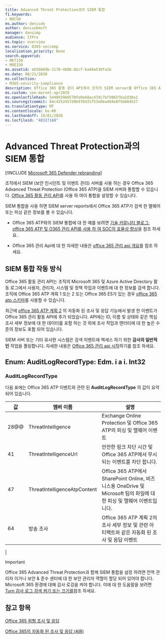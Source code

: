 ```yaml
---
title: Advanced Threat Protection과의 SIEM 통합
f1.keywords:
- NOCSH
ms.author: deniseb
author: denisebmsft
manager: dansimp
audience: ITPro
ms.topic: overview
ms.service: O365-seccomp
localization_priority: None
search.appverid:
- MET150
- MOE150
ms.assetid: eb56b69b-3170-4086-82cf-ba40a530fa1b
ms.date: 08/21/2020
ms.collection:
- M365-security-compliance
description: Office 365 활동 관리 API에서 조직의 SIEM server를 Office 365 Advanced Threat Protection 및 관련 위협 이벤트와 통합 합니다.
ms.custom: seo-marvel-apr2020
ms.openlocfilehash: 544093960570fe0e68ac47dc7bf9965fba2d30a1
ms.sourcegitcommit: 04c4252457d9b976d31f53e0ba404e8f5b80d527
ms.translationtype: MT
ms.contentlocale: ko-KR
ms.lasthandoff: 10/01/2020
ms.locfileid: "48327168"
---
```

# <a name="siem-integration-with-advanced-threat-protection"></a>Advanced Threat Protection과의 SIEM 통합

[!INCLUDE [Microsoft 365 Defender rebranding](../includes/microsoft-defender-for-office.md)]


조직에서 SIEM (보안 인시던트 및 이벤트 관리) 서버를 사용 하는 경우 Office 365 Advanced Threat Protection (Office 365 ATP)을 SIEM 서버와 통합할 수 있습니다. [Office 365 활동 관리 API](https://docs.microsoft.com/office/office-365-management-api/office-365-management-activity-api-reference)를 사용 하 여이 통합을 설정할 수 있습니다. 

SIEM 통합을 사용 하면 SIEM server reports에서 Office 365 ATP가 검색 한 맬웨어 또는 피싱 같은 정보를 볼 수 있습니다. 

- Office 365 ATP와의 SIEM 통합에 대 한 예를 보려면 [기술 커뮤니티 블로그: office 365 ATP 및 O365 관리 API를 사용 하 여 SOC의 효율성 향상](https://techcommunity.microsoft.com/t5/microsoft-security-and/improve-the-effectiveness-of-your-soc-with-office-365-atp-and/ba-p/1525185)을 참조 하세요.

- Office 365 관리 Api에 대 한 자세한 내용은 [office 365 관리 api 개요](https://docs.microsoft.com/office/office-365-management-api/office-365-management-apis-overview)를 참조 하세요.

## <a name="how-siem-integration-works"></a>SIEM 통합 작동 방식

Office 365 활동 관리 API는 조직의 Microsoft 365 및 Azure Active Directory 활동 로그에서 사용자, 관리자, 시스템 및 정책 작업과 이벤트에 대 한 정보를 검색 합니다. 조직에 Office 365 ATP 계획 1 또는 2 또는 Office 365 E5가 있는 경우 [office 365 atp 스키마](https://docs.microsoft.com/office/office-365-management-api/office-365-management-activity-api-schema#office-365-advanced-threat-protection-and-threat-investigation-and-response-schema)를 사용할 수 있습니다.  

최근에 [office 365 ATP 계획 2](office-365-atp.md#office-365-atp-plan-1-and-plan-2) 의 자동화 된 조사 및 응답 기능에서 발생 한 이벤트가 Office 365 관리 활동 API에 추가 되었습니다. API에는 ID, 이름 및 상태와 같은 핵심 조사 세부 정보에 대 한 데이터를 포함 하는 것 외에 조사 작업과 엔터티에 대 한 높은 수준의 정보도 포함 되어 있습니다.

SIEM 서버 또는 기타 유사한 시스템은 검색 이벤트에 액세스 하기 위한 **감사의 일반적인** 작업을 폴링합니다. 자세한 내용은 [Office 365 관리 api 시작](https://docs.microsoft.com/office/office-365-management-api/get-started-with-office-365-management-apis)하기를 참조 하세요. 

## <a name="enum-auditlogrecordtype---type-edmint32"></a>Enum: AuditLogRecordType: Edm. i a i. Int32

### <a name="auditlogrecordtype"></a>AuditLogRecordType

다음 표에는 Office 365 ATP 이벤트와 관련 된 **AuditLogRecordType** 의 값이 요약 되어 있습니다.

|값|멤버 이름|설명|
|---|---|---|
|28@@|ThreatIntelligence|Exchange Online Protection 및 Office 365 ATP의 피싱 및 맬웨어 이벤트|
|41|ThreatIntelligenceUrl|안전한 링크 차단 시간 및 Office 365 ATP에서 무시 되는 이벤트를 차단 합니다.|
|47|ThreatIntelligenceAtpContent|Office 365 ATP에서 SharePoint Online, 비즈니스용 OneDrive 및 Microsoft 팀의 파일에 대 한 피싱 및 맬웨어 이벤트입니다.|
|64|방송 조사|Office 365 ATP 계획 2의 조사 세부 정보 및 관련 아티팩트와 같은 자동화 된 조사 및 응답 이벤트|
|

> [!IMPORTANT]
> Office 365 Advanced Threat Protection과 함께 SIEM 통합을 설정 하려면 전역 관리자 이거나 보안 & 준수 센터에 대 한 보안 관리자 역할이 할당 되어 있어야 합니다.<br/>Microsoft 365 환경에 대해 감사 로깅을 켜야 합니다. 이에 대 한 도움말을 보려면 [Turn 감사 로그 검색 켜기 또는 끄기를](../../compliance/turn-audit-log-search-on-or-off.md)참조 하세요.

## <a name="see-also"></a>참고 항목

[Office 365 위협 조사 및 응답](office-365-ti.md)

[Office 365의 자동화 된 조사 및 응답 (AIR)](automated-investigation-response-office.md)


